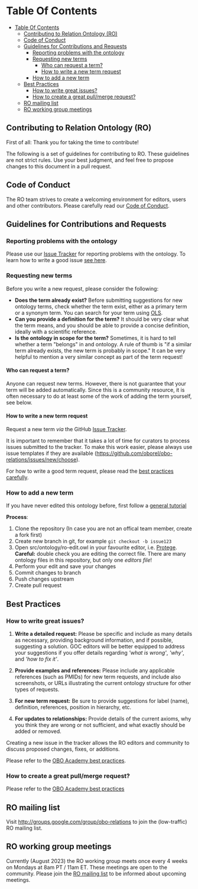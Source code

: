 # Table Of Contents

- [Table Of Contents](#table-of-contents)
  - [Contributing to Relation Ontology (RO)](#contributing-to-relation-ontology-ro)
  - [Code of Conduct](#code-of-conduct)
  - [Guidelines for Contributions and Requests](#guidelines-for-contributions-and-requests)
    - [Reporting problems with the ontology](#reporting-problems-with-the-ontology)
    - [Requesting new terms](#requesting-new-terms)
      - [Who can request a term?](#who-can-request-a-term)
      - [How to write a new term request](#how-to-write-a-new-term-request)
    - [How to add a new term](#how-to-add-a-new-term)
  - [Best Practices](#best-practices)
    - [How to write great issues?](#how-to-write-great-issues)
    - [How to create a great pull/merge request?](#how-to-create-a-great-pullmerge-request)
  - [RO mailing list](#ro-mailing-list)
  - [RO working group meetings](#ro-working-group-meetings)

## Contributing to Relation Ontology (RO)

First of all: Thank you for taking the time to contribute!

The following is a set of guidelines for contributing to RO. 
These guidelines are not strict rules. Use your best judgment, and feel free to propose 
changes to this document in a pull request.

## Code of Conduct

The RO team strives to create a welcoming environment for editors, users and other contributors.
Please carefully read our [Code of Conduct](CODE_OF_CONDUCT.md).

## Guidelines for Contributions and Requests


### Reporting problems with the ontology

Please use our [Issue Tracker](https://github.com/oborel/obo-relations/issues/) for reporting problems with the ontology. 
To learn how to write a good issue [see here](#best-practices).


### Requesting new terms

Before you write a new request, please consider the following: 

- **Does the term already exist?** Before submitting suggestions for new ontology terms, check whether the term exist, 
either as a primary term or a synonym term. You can search for your term using [OLS](http://www.ebi.ac.uk/ols4/ontologies/ro).
- **Can you provide a definition for the term?** It should be very clear what the term means, and you should be
able to provide a concise definition, ideally with a scientific reference.
- **Is the ontology in scope for the term?** Sometimes, it is hard to tell whether a term "belongs" in
and ontology. A rule of thumb is "if a similar term already exists, the new term is probably in scope."
It can be very helpful to mention a very similar concept as part of the term request!

#### Who can request a term?

Anyone can request new terms. However, there is not guarantee that your term will be added automatically. Since this is a 
community resource, it is often necessary to do at least some of the work of adding the term yourself, see below.

#### How to write a new term request

Request a new term _via_ the GitHub [Issue Tracker](https://github.com/oborel/obo-relations/issues/).

It is important to remember that it takes a lot of time for curators to process issues submitted to the tracker.
To make this work easier, please always use issue templates if they are available (https://github.com/oborel/obo-relations/issues/new/choose).

For how to write a good term request, please read the [best practices carefully](#best-practices).

<a id="adding-terms"></a>

### How to add a new term

If you have never edited this ontology before, first follow a [general tutorial](https://oboacademy.github.io/obook/lesson/contributing-to-obo-ontologies)

**Process**:

1. Clone the repository (In case you are not an offical team member, create a fork first)
1. Create new branch in git, for example `git checkout -b issue123`
1. Open src/ontology/ro-edit.owl in your favourite editor, i.e. [Protege](https://protege.stanford.edu/). **Careful:** double check you are editing the correct file. There are many ontology files in this repository, but only one _editors file_!
1. Perform your edit and save your changes
1. Commit changes to branch
1. Push changes upstream
1. Create pull request

## Best Practices

<a id="great-issues"></a>

### How to write great issues?

1. **Write a detailed request:** Please be specific and include as many details as necessary, providing background information, and if possible, suggesting a solution. GOC editors will be better equipped to address your suggestions if you offer details regarding *'what is wrong'*, *'why'*, and *'how to fix it'*.

2. **Provide examples and references:** Please include any applicable references (such as PMIDs) for new term requests, and include also screenshots, or URLs illustrating the current ontology structure for other types of requests. 

3. **For new term request:** Be sure to provide suggestions for label (name), definition, references, position in hierarchy, etc.

4. **For updates to relationships:** Provide details of the current axioms, why you think they are wrong or not sufficient, and what exactly should be added or removed.

Creating a new issue in the tracker allows the RO editors and community to discuss proposed changes, fixes, or additions. 

Please refer to the [OBO Academy best practices](https://oboacademy.github.io/obook/lesson/term-request/).

### How to create a great pull/merge request?

Please refer to the [OBO Academy best practices](https://oboacademy.github.io/obook/howto/github-create-pull-request/)

## RO mailing list
Visit http://groups.google.com/group/obo-relations to join the (low-traffic) RO mailing list.

## RO working group meetings
Currently (August 2023) the RO working group meets once every 4 weeks on Mondays at 8am PT / 11am ET. These meetings are open to the community. Please join the [RO mailing list](http://groups.google.com/group/obo-relations) to be informed about upcoming meetings.
